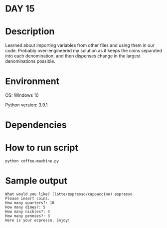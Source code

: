 
# DAY 15

# Description
Learned about importing variables from other files and using them in our code. Probably over-engineered my solution as it keeps the coins separated into each denomination, and then dispenses change in the largest denominations possible.

# Environment
OS: Windows 10

Python version: 3.9.1

# Dependencies

# How to run script
```
python coffee-machine.py
```

# Sample output
```
What would you like? (latte/espresso/cappuccino) espresso
Please insert coins.
How many quarters?: 10
How many dimes?: 5
How many nickles?: 4
How many pennies?: 3
Here is your espresso. Enjoy!
```
